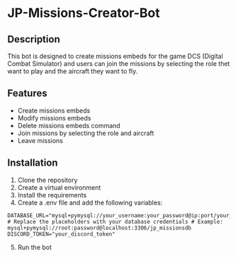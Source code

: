 # JP-Missions-Creator-Bot

## Description
This bot is designed to create missions embeds for the game DCS (Digital Combat Simulator) and users can join the missions by selecting the role thet want to play and the aircraft they want to fly.

## Features
- Create missions embeds
- Modify missions embeds
- Delete missions embeds command
- Join missions by selecting the role and aircraft
- Leave missions

## Installation
1. Clone the repository
2. Create a virtual environment
3. Install the requirements
4. Create a .env file and add the following variables:
```env
DATABASE_URL="mysql+pymysql://your_username:your_password@ip:port/your_database" # Replace the placeholders with your database credentials # Example: mysql+pymysql://root:password@localhost:3306/jp_missionsdb
DISCORD_TOKEN="your_discord_token"
``` 
5. Run the bot